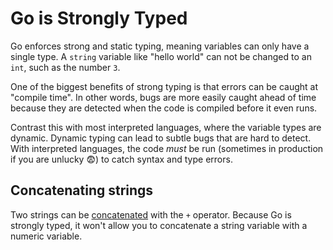 # Go is Strongly Typed

Go enforces strong and static typing, meaning variables can only have a single type. A `string` variable like "hello world" can not be changed to an `int`, such as the number `3`.

One of the biggest benefits of strong typing is that errors can be caught at "compile time". In other words, bugs are more easily caught ahead of time because they are detected when the code is compiled before it even runs.

Contrast this with most interpreted languages, where the variable types are dynamic. Dynamic typing can lead to subtle bugs that are hard to detect. With interpreted languages, the code *must* be run (sometimes in production if you are unlucky 😨) to catch syntax and type errors.

## Concatenating strings

Two strings can be [concatenated](https://en.wikipedia.org/wiki/Concatenation) with the `+` operator. Because Go is strongly typed, it won't allow you to concatenate a string variable with a numeric variable.


